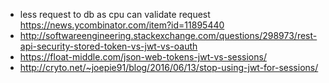 - less request to db as cpu can validate request https://news.ycombinator.com/item?id=11895440
- http://softwareengineering.stackexchange.com/questions/298973/rest-api-security-stored-token-vs-jwt-vs-oauth
- https://float-middle.com/json-web-tokens-jwt-vs-sessions/
- http://cryto.net/~joepie91/blog/2016/06/13/stop-using-jwt-for-sessions/
